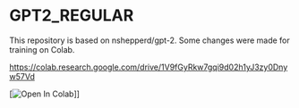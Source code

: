 # GPT2_REGULAR

This repository is based on nshepperd/gpt-2. Some changes were made for training on Colab.

https://colab.research.google.com/drive/1V9fGyRkw7gqi9d02h1yJ3zy0Dnyw57Vd

[![Open In Colab](https://colab.research.google.com/drive/1V9fGyRkw7gqi9d02h1yJ3zy0Dnyw57Vd)]]
